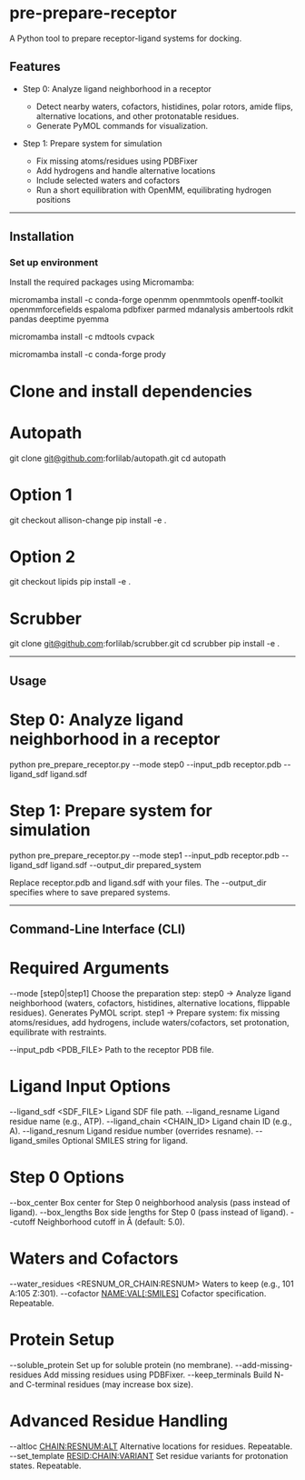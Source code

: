 # pre-prepare-receptor

A Python tool to prepare receptor-ligand systems for docking.

## Features

- Step 0: Analyze ligand neighborhood in a receptor
  - Detect nearby waters, cofactors, histidines, polar rotors, amide flips, alternative locations, and other protonatable residues.
  - Generate PyMOL commands for visualization.

- Step 1: Prepare system for simulation
  - Fix missing atoms/residues using PDBFixer
  - Add hydrogens and handle alternative locations
  - Include selected waters and cofactors
  - Run a short equilibration with OpenMM, equilibrating hydrogen positions

---

## Installation

### Set up environment

Install the required packages using Micromamba:

micromamba install -c conda-forge openmm openmmtools openff-toolkit openmmforcefields espaloma pdbfixer parmed mdanalysis ambertools rdkit pandas deeptime pyemma

micromamba install -c mdtools cvpack

micromamba install -c conda-forge prody

# Clone and install dependencies

# Autopath
git clone git@github.com:forlilab/autopath.git
cd autopath

# Option 1
git checkout allison-change
pip install -e .

# Option 2
git checkout lipids
pip install -e .

# Scrubber
git clone git@github.com:forlilab/scrubber.git
cd scrubber
pip install -e .

---

## Usage

# Step 0: Analyze ligand neighborhood in a receptor
python pre_prepare_receptor.py --mode step0 --input_pdb receptor.pdb --ligand_sdf ligand.sdf

# Step 1: Prepare system for simulation
python pre_prepare_receptor.py --mode step1 --input_pdb receptor.pdb --ligand_sdf ligand.sdf --output_dir prepared_system

Replace receptor.pdb and ligand.sdf with your files. The --output_dir specifies where to save prepared systems.

---

## Command-Line Interface (CLI)

# Required Arguments
--mode [step0|step1]
  Choose the preparation step:
    step0 → Analyze ligand neighborhood (waters, cofactors, histidines, alternative locations, flippable residues). Generates PyMOL script.
    step1 → Prepare system: fix missing atoms/residues, add hydrogens, include waters/cofactors, set protonation, equilibrate with restraints.

--input_pdb <PDB_FILE>
  Path to the receptor PDB file.

# Ligand Input Options
--ligand_sdf <SDF_FILE>       Ligand SDF file path.
--ligand_resname <RESNAME>    Ligand residue name (e.g., ATP).
--ligand_chain <CHAIN_ID>     Ligand chain ID (e.g., A).
--ligand_resnum <RESNUM>      Ligand residue number (overrides resname).
--ligand_smiles <SMILES>      Optional SMILES string for ligand.

# Step 0 Options
--box_center <X Y Z>          Box center for Step 0 neighborhood analysis (pass instead of ligand).
--box_lengths <X Y Z>         Box side lengths for Step 0 (pass instead of ligand).
--cutoff <FLOAT>               Neighborhood cutoff in Å (default: 5.0).

# Waters and Cofactors
--water_residues <RESNUM_OR_CHAIN:RESNUM>  Waters to keep (e.g., 101 A:105 Z:301).
--cofactor <NAME:VAL[:SMILES]>             Cofactor specification. Repeatable.

# Protein Setup
--soluble_protein            Set up for soluble protein (no membrane).
--add-missing-residues       Add missing residues using PDBFixer.
--keep_terminals             Build N- and C-terminal residues (may increase box size).

# Advanced Residue Handling
--altloc <CHAIN:RESNUM:ALT>          Alternative locations for residues. Repeatable.
--set_template <RESID:CHAIN:VARIANT> Set residue variants for protonation states. Repeatable.
